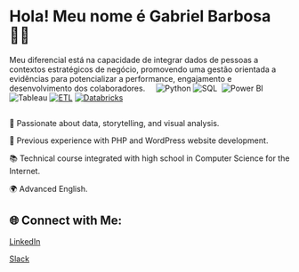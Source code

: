 # Hola! Meu nome é Gabriel Barbosa 🧑‍💻

Meu diferencial está na capacidade de integrar dados de pessoas a contextos estratégicos de negócio, promovendo uma gestão orientada a evidências para potencializar a performance, engajamento e desenvolvimento dos colaboradores.
&nbsp;
&nbsp;
![Python](https://img.shields.io/badge/Python-FFD43B?style=for-the-badge&logo=python&logoColor=blue) 
![SQL](https://img.shields.io/badge/MySQL-005C84?style=for-the-badge&logo=mysql&logoColor=white)&nbsp;
![Power BI](https://img.shields.io/badge/PowerBI-F2C811?style=for-the-badge&logo=Power%20BI&logoColor=white)
![Tableau](https://custom-icon-badges.demolab.com/badge/Tableau-0176D3?logo=tableau&logoColor=fff)
[![ETL](https://custom-icon-badges.demolab.com/badge/ETL-9370DB?logo=etl-logo&logoColor=fff)](#)
[![Databricks](https://img.shields.io/badge/Databricks-FF3621?logo=databricks&logoColor=fff)](#)

##

🎨 Passionate about data, storytelling, and visual analysis.

🔧 Previous experience with PHP and WordPress website development.

📚 Technical course integrated with high school in Computer Science for the Internet.

🌍 Advanced English.

## 🌐 Connect with Me:

[LinkedIn](https://www.linkedin.com/in/flaviano-junior/)

[Slack](https://planodecarreirasebac.slack.com/team/U089GKWRZDG)
